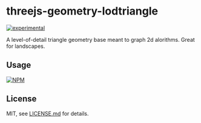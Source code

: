 # threejs-geometry-lodtriangle

[![experimental](http://badges.github.io/stability-badges/dist/experimental.svg)](http://github.com/badges/stability-badges)

A level-of-detail triangle geometry base meant to graph 2d alorithms. Great for landscapes.

## Usage

[![NPM](https://nodei.co/npm/threejs-geometry-lodtriangle.png)](https://nodei.co/npm/threejs-geometry-lodtriangle/)

## License

MIT, see [LICENSE.md](http://github.com/bunnybones1/threejs-geometry-lodtriangle/blob/master/LICENSE.md) for details.
